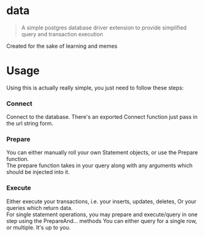 # data
> A simple postgres database driver extension to provide simplified query and transaction execution

Created for the sake of learning and memes

# Usage
Using this is actually really simple, you just need to follow these steps:

### Connect

Connect to the database. There's an exported Connect function just pass in the url string form.

### Prepare

You can either manually roll your own Statement objects, or use the Prepare function.    
The prepare function takes in your query along with any arguments which should be injected into it.    

### Execute

Either execute your transactions, i.e. your inserts, updates, deletes, Or your queries which return data.   
For single statement operations, you may prepare and execute/query in one step using the PrepareAnd... methods
You can either query for a single row, or multiple. It's up to you.